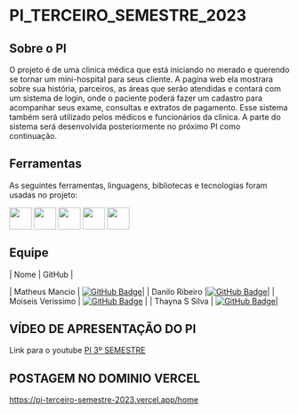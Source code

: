 ﻿# PI_TERCEIRO_SEMESTRE_2023

 
## Sobre o PI

O projeto é de uma clinica médica que está iniciando no merado e querendo se tornar um mini-hospital para seus cliente.
A pagina web ela mostrara sobre sua história, parceiros, as áreas que serão atendidas e contará com um sistema de login, onde
o paciente poderá fazer um cadastro para acompanhar seus exame, consultas e extratos de pagamento. Esse sistema também será utilizado
pelos médicos e funcionários da clinica. A parte do sistema será desenvolvida posteriormente no próximo PI como continuação.

<span id="tecnologias">

## Ferramentas 

As seguintes ferramentas, linguagens, bibliotecas e tecnologias foram usadas no projeto:
 
<img align="center" height="40" width="40" src="https://cdn.jsdelivr.net/gh/devicons/devicon/icons/react/react-original.svg" />
<img align="center" height="40" width="40" src="https://cdn.jsdelivr.net/gh/devicons/devicon/icons/nodejs/nodejs-original.svg" />
<img align="center" height="40" width="40" src="https://cdn.jsdelivr.net/gh/devicons/devicon/icons/express/express-original.svg" />
<img align="center" height="40" width="40" src="https://cdn.jsdelivr.net/gh/devicons/devicon/icons/mongodb/mongodb-original-wordmark.svg" />
<img align="center" height="40" width="40" src="https://cdn.jsdelivr.net/gh/devicons/devicon/icons/git/git-original.svg" />

## Equipe
    
| Nome | GitHub |

| Matheus Mancio | [![GitHub Badge](https://img.shields.io/badge/GitHub-111217?style=flat-square&logo=github&logoColor=white)](https://github.com/mamancio)|
| Danilo Ribeiro |[![GitHub Badge](https://img.shields.io/badge/GitHub-111217?style=flat-square&logo=github&logoColor=white)](https://github.com/dRibSouza)|
| Moiseis Verissimo | [![GitHub Badge](https://img.shields.io/badge/GitHub-111217?style=flat-square&logo=github&logoColor=white)](https://github.com/VerissimoMoises)          |
| Thayna S Silva | [![GitHub Badge](https://img.shields.io/badge/GitHub-111217?style=flat-square&logo=github&logoColor=white)](https://github.com/ThaynaSSilva?tab=repositories)|

<span id="equipe">

## VÍDEO DE APRESENTAÇÃO DO PI

Link para o youtube [PI 3º SEMESTRE](https://youtu.be/nJWp3ZqJyNQ)

## POSTAGEM NO DOMINIO VERCEL

https://pi-terceiro-semestre-2023.vercel.app/home

